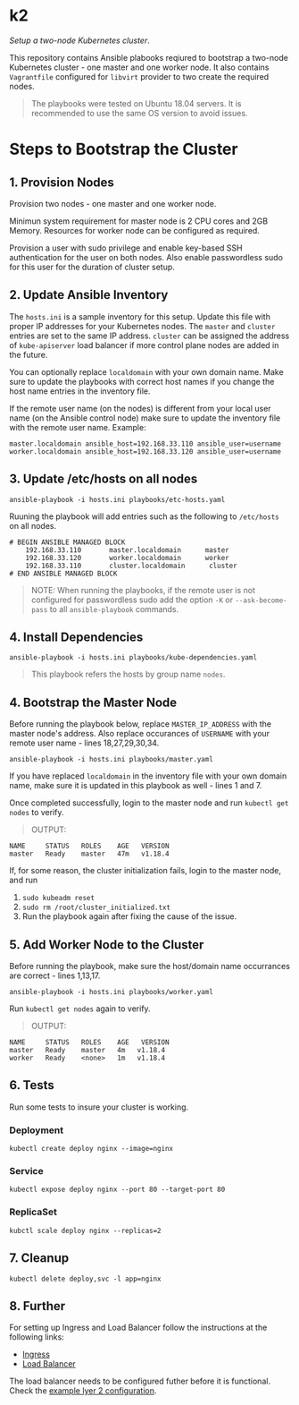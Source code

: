 # k2
_Setup a two-node Kubernetes cluster_.

This repository contains Ansible plabooks reqiured to bootstrap a two-node Kubernetes cluster - one master and one worker node.
It also contains `Vagrantfile` configured for `libvirt` provider to two create the required nodes.

> The playbooks were tested on Ubuntu 18.04 servers. It is recommended to use the same OS version to avoid issues.

# Steps to Bootstrap the Cluster

## 1. Provision Nodes
Provision two nodes - one master and one worker node. 

Minimun system requirement for master node is 2 CPU cores and 2GB Memory. Resources for worker node can be configured as required.

Provision a user with sudo privilege and enable key-based SSH authentication for the user on both nodes. Also enable passwordless
sudo for this user for the duration of cluster setup. 

## 2. Update Ansible Inventory
The `hosts.ini` is a sample inventory for this setup. Update this file with proper IP addresses for your Kubernetes nodes.
The `master` and `cluster` entries are set to the same IP address. `cluster` can be assigned the address of `kube-apiserver` load balancer
if more control plane nodes are added in the future.

You can optionally replace `localdomain` with your own domain name. Make sure to update the playbooks with correct host names if you 
change the host name entries in the inventory file.

If the remote user name (on the nodes) is different from your local user name (on the Ansible control node) make sure to update the inventory 
file with the remote user name. Example:
```
master.localdomain ansible_host=192.168.33.110 ansible_user=username
worker.localdomain ansible_host=192.168.33.120 ansible_user=username
```

## 3. Update /etc/hosts on all nodes
```
ansible-playbook -i hosts.ini playbooks/etc-hosts.yaml
```

Ruuning the playbook will add entries such as the following to `/etc/hosts` on all nodes.
```
# BEGIN ANSIBLE MANAGED BLOCK
    192.168.33.110       master.localdomain      master
    192.168.33.120       worker.localdomain      worker
    192.168.33.110       cluster.localdomain      cluster
# END ANSIBLE MANAGED BLOCK
```

>NOTE: When running the playbooks, if the remote user is not configured for passwordless sudo add the option `-K` or `--ask-become-pass`
>to all `ansible-playbook` commands.

## 4. Install Dependencies

```
ansible-playbook -i hosts.ini playbooks/kube-dependencies.yaml
```
> This playbook refers the hosts by group name `nodes`.

## 4. Bootstrap the Master Node
Before running the playbook below, replace `MASTER_IP_ADDRESS` with the master node's address.
Also replace occurances of `USERNAME` with your remote user name - lines 18,27,29,30,34.

```
ansible-playbook -i hosts.ini playbooks/master.yaml
```

If you have replaced `localdomain` in the inventory file with your own domain name, 
make sure it is updated in this playbook as well - lines 1 and 7.

Once completed successfully, login to the master node and run `kubectl get nodes` to verify.
> OUTPUT:
```
NAME     STATUS   ROLES    AGE   VERSION
master   Ready    master   47m   v1.18.4
```

If, for some reason, the cluster initialization fails, login to the master node, and run
1. `sudo kubeadm reset`
2. `sudo rm /root/cluster_initialized.txt`
3. Run the playbook again after fixing the cause of the issue.

## 5. Add Worker Node to the Cluster
Before running the playbook, make sure the host/domain name occurrances are correct - lines 1,13,17.

```
ansible-playbook -i hosts.ini playbooks/worker.yaml
```

Run `kubectl get nodes` again to verify.
>OUTPUT:
```
NAME     STATUS   ROLES    AGE   VERSION
master   Ready    master   4m   v1.18.4
worker   Ready    <none>   1m   v1.18.4
```

## 6. Tests
Run some tests to insure your cluster is working.

### Deployment
```
kubectl create deploy nginx --image=nginx
```

### Service
```
kubectl expose deploy nginx --port 80 --target-port 80
```

### ReplicaSet
```
kubctl scale deploy nginx --replicas=2
```

## 7. Cleanup
```
kubectl delete deploy,svc -l app=nginx
```

## 8. Further
For setting up Ingress and Load Balancer follow the instructions at the following links:

- [Ingress](https://kubernetes.github.io/ingress-nginx/deploy/#bare-metal)
- [Load Balancer](https://metallb.universe.tf/installation/#installation-by-manifest)

The load balancer needs to be configured futher before it is functional.
Check the [example lyer 2 configuration](https://metallb.universe.tf/configuration/#layer-2-configuration).
